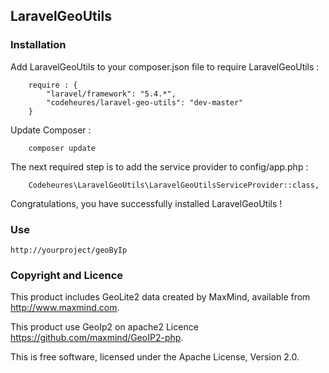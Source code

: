 ## LaravelGeoUtils ## 
 
### Installation ###
 
Add LaravelGeoUtils to your composer.json file to require LaravelGeoUtils :
```
    require : {
        "laravel/framework": "5.4.*",
        "codeheures/laravel-geo-utils": "dev-master"
    }
```
 
Update Composer :
```
    composer update
```
 
The next required step is to add the service provider to config/app.php :
```
    Codeheures\LaravelGeoUtils\LaravelGeoUtilsServiceProvider::class,
```
 
Congratulations, you have successfully installed LaravelGeoUtils !

### Use ###
```
http://yourproject/geoByIp
```

### Copyright and Licence ###

This product includes GeoLite2 data created by MaxMind, available from
<a href="http://www.maxmind.com">http://www.maxmind.com</a>.

This product use GeoIp2 on apache2 Licence
<a href="https://github.com/maxmind/GeoIP2-php">https://github.com/maxmind/GeoIP2-php</a>.

This is free software, licensed under the Apache License, Version 2.0.